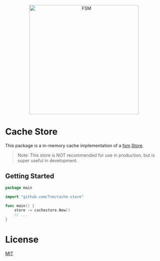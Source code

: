 <a href="https://github.com/fsm"><p align="center"><img src="https://user-images.githubusercontent.com/2105067/35464215-a014d512-02a9-11e8-8913-63a066f6064e.png" alt="FSM" width="350px" align="center;"/></p></a>

# Cache Store

This package is a in-memory cache implementation of a [fsm](https://github.com/fsm/fsm).[Store](https://github.com/fsm/fsm/blob/master/fsm.go#L29-L34).

> Note: This store is NOT recommended for use in production, but is super useful in development.

## Getting Started

```go
package main

import "github.com/fsm/cache-store"

func main() {
    store := cachestore.New()
    // ...
}
```

# License

[MIT](LICENSE.md)
